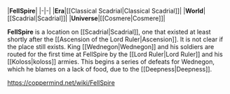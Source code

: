 |**FellSpire**|
|-|-|
|**Era**|[[Classical Scadrial\|Classical Scadrial]]|
|**World**|[[Scadrial\|Scadrial]]|
|**Universe**|[[Cosmere\|Cosmere]]|

**FellSpire** is a location on [[Scadrial\|Scadrial]], one that existed at least shortly after the [[Ascension of the Lord Ruler\|Ascension]]. It is not clear if the place still exists.
King [[Wednegon\|Wednegon]] and his soldiers are routed for the first time at FellSpire by the [[Lord Ruler\|Lord Ruler]] and his [[Koloss\|koloss]] armies. This begins a series of defeats for Wednegon, which he blames on a lack of food, due to the [[Deepness\|Deepness]].



https://coppermind.net/wiki/FellSpire